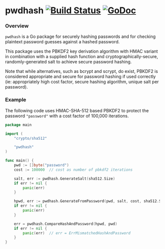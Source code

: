 # pwdhash [![Build Status](https://drone.io/bitbucket.org/stevenmotes/phash/status.png)](https://drone.io/bitbucket.org/stevenmotes/phash/latest) [![GoDoc](https://godoc.org/github.com/smotes/pwdhash?status.svg)](https://godoc.org/github.com/smotes/pwdhash)

### Overview

`pwdhash` is a Go package for securely hashing passwords and for checking plaintext password guesses against a
hashed password.

This package uses the PBKDF2 key derivation algorithm with HMAC variant in combination with a supplied hash function
and cryptographically-secure, randomly-generated salt to achieve secure password hashing.

Note that while alternatives, such as bcrypt and scrypt, do exist, PBKDF2 is considered appropriate and secure for
password hashing if used correctly (ie: appropriately high cost factor, secure hashing algorithm, unique salt per password).


### Example

The following code uses HMAC-SHA-512 based PBKDF2 to protect the password `"password"` with a cost factor of 100,000 iterations.

```go
package main

import (
    "crypto/sha512"

    "pwdhash"
)

func main() {
    pwd := []byte("password")
    cost := 100000  // cost as number of pbkdf2 iterations

    salt, err := pwdhash.GenerateSalt(sha512.Size)
    if err != nil {
        panic(err)
    }

    hpwd, err := pwdhash.GenerateFromPassword(pwd, salt, cost, sha512.Size, "sha512")
    if err != nil {
        panic(err)
    }

    err = pwdhash.CompareHashAndPassword(hpwd, pwd)
    if err != nil {
        panic(err)  // err = ErrMismatchedHashAndPassword
    }
}
```

